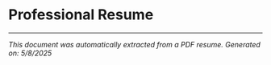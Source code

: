 # Professional Resume

---

*This document was automatically extracted from a PDF resume.*
*Generated on: 5/8/2025*
